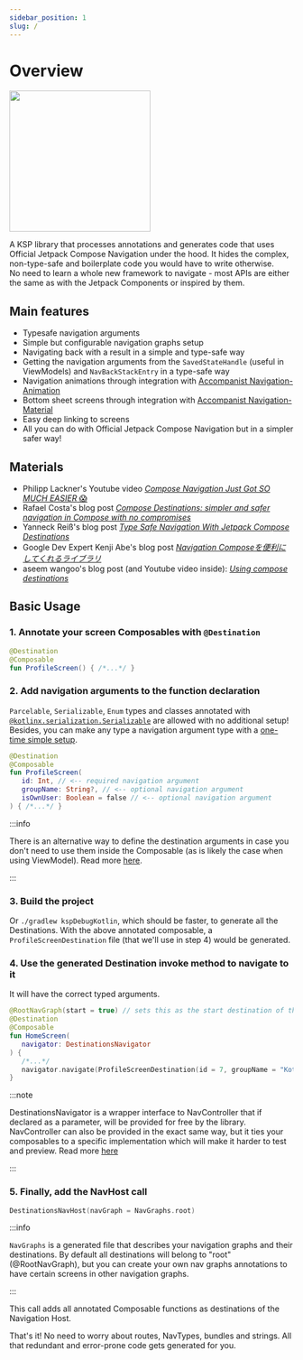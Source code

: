 ```yaml
---
sidebar_position: 1
slug: /
---
```


# Overview

<div style={{textAlign: 'center'}}>
  <img width="250" height="250" src="https://user-images.githubusercontent.com/80427734/147891822-5cd34c80-8dca-4d34-8278-2aa3bf36913f.png" />
</div>

<!-- I'm still on Compose and this is a vertical Spacer 💪 (yeah I'm that good at web dev) -->
<div style={{textAlign: 'center', padding: 30}}> 
</div>

A KSP library that processes annotations and generates code that uses Official Jetpack Compose Navigation under the hood. It hides the complex, non-type-safe and boilerplate code you would have to write otherwise.  
No need to learn a whole new framework to navigate - most APIs are either the same as with the Jetpack Components or inspired by them.

## Main features

  - Typesafe navigation arguments
  - Simple but configurable navigation graphs setup 
  - Navigating back with a result in a simple and type-safe way
  - Getting the navigation arguments from the `SavedStateHandle` (useful in ViewModels) and `NavBackStackEntry` in a type-safe way
  - Navigation animations through integration with [Accompanist Navigation-Animation](https://github.com/google/accompanist/tree/main/navigation-animation)
  - Bottom sheet screens through integration with [Accompanist Navigation-Material](https://github.com/google/accompanist/tree/main/navigation-material)
  - Easy deep linking to screens
  - All you can do with Official Jetpack Compose Navigation but in a simpler safer way!

## Materials

- Philipp Lackner's Youtube video [_Compose Navigation Just Got SO MUCH EASIER_ 😱](https://www.youtube.com/watch?v=Q3iZyW2etm4)
- Rafael Costa's blog post [_Compose Destinations: simpler and safer navigation in Compose with no compromises_](https://proandroiddev.com/compose-destinations-simpler-and-safer-navigation-in-compose-with-no-compromises-74a59c6b727d)
- Yanneck Reiß's blog post [_Type Safe Navigation With Jetpack Compose Destinations_](https://medium.com/codex/type-save-navigation-with-jetpack-compose-destinations-610514e85370)
- Google Dev Expert Kenji Abe's blog post [_Navigation Composeを便利にしてくれるライブラリ_](https://star-zero.medium.com/navigation-compose%E3%82%92%E4%BE%BF%E5%88%A9%E3%81%AB%E3%81%97%E3%81%A6%E3%81%8F%E3%82%8C%E3%82%8B%E3%83%A9%E3%82%A4%E3%83%96%E3%83%A9%E3%83%AA-c2d0133b3e84)
- aseem wangoo's blog post (and Youtube video inside): [_Using compose destinations_](https://flatteredwithflutter.com/using-compose-destinations%ef%bf%bc/)




## Basic Usage

### 1. Annotate your screen Composables with `@Destination`

```kotlin
@Destination
@Composable
fun ProfileScreen() { /*...*/ }
```

### 2. Add navigation arguments to the function declaration
`Parcelable`, `Serializable`, `Enum` types and classes annotated with [`@kotlinx.serialization.Serializable`](https://github.com/Kotlin/kotlinx.serialization) are allowed with no additional setup!  
Besides, you can make any type a navigation argument type with a [one-time simple setup](destination-arguments/navigation-arguments#custom-navigation-argument-types).

```kotlin
@Destination
@Composable
fun ProfileScreen(
   id: Int, // <-- required navigation argument
   groupName: String?, // <-- optional navigation argument
   isOwnUser: Boolean = false // <-- optional navigation argument
) { /*...*/ }
```

:::info

There is an alternative way to define the destination arguments in case you don't need to use them
inside the Composable (as is likely the case when using ViewModel). Read more [here](destination-arguments/navigation-arguments#navigation-arguments-class-delegate).

:::

### 3. Build the project
Or `./gradlew kspDebugKotlin`, which should be faster, to generate all the Destinations. With the above annotated composable, a `ProfileScreenDestination` file (that we'll use in step 4) would be generated.

### 4. Use the generated Destination invoke method to navigate to it
It will have the correct typed arguments.

```kotlin
@RootNavGraph(start = true) // sets this as the start destination of the default nav graph
@Destination
@Composable
fun HomeScreen(
   navigator: DestinationsNavigator
) {
   /*...*/
   navigator.navigate(ProfileScreenDestination(id = 7, groupName = "Kotlin programmers"))
}
```
:::note

DestinationsNavigator is a wrapper interface to NavController that if declared as a parameter, will be provided for free by the library. NavController can also be provided in the exact same way, but it ties your composables to a specific implementation which will make it harder to test and preview. Read more [here](navigation/basics)

:::

### 5. Finally, add the NavHost call

```kotlin
DestinationsNavHost(navGraph = NavGraphs.root)
```

:::info

`NavGraphs` is a generated file that describes your navigation graphs and their destinations. By default all destinations will belong to "root" (@RootNavGraph), but you can create your own nav graphs annotations to have certain screens in other navigation graphs.

:::

This call adds all annotated Composable functions as destinations of the Navigation Host.

That's it! No need to worry about routes, NavTypes, bundles and strings. All that redundant and error-prone code gets generated for you.
